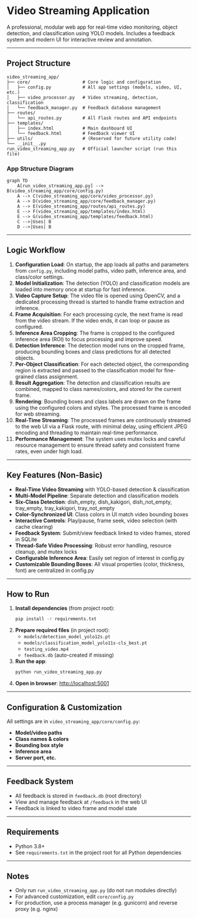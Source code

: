 # Video Streaming Application

A professional, modular web app for real-time video monitoring, object detection, and classification using YOLO models. Includes a feedback system and modern UI for interactive review and annotation.

---

## Project Structure

```
video_streaming_app/
├── core/                    # Core logic and configuration
│   ├── config.py            # All app settings (models, video, UI, etc.)
│   ├── video_processor.py   # Video streaming, detection, classification
│   └── feedback_manager.py  # Feedback database management
├── routes/
│   └── api_routes.py        # All Flask routes and API endpoints
├── templates/
│   ├── index.html           # Main dashboard UI
│   └── feedback.html        # Feedback viewer UI
├── utils/                   # (Reserved for future utility code)
└── __init__.py
run_video_streaming_app.py   # Official launcher script (run this file)
```

### App Structure Diagram

```mermaid
graph TD
    A[run_video_streaming_app.py] --> B(video_streaming_app/core/config.py)
    A --> C(video_streaming_app/core/video_processor.py)
    A --> D(video_streaming_app/core/feedback_manager.py)
    A --> E(video_streaming_app/routes/api_routes.py)
    E --> F(video_streaming_app/templates/index.html)
    E --> G(video_streaming_app/templates/feedback.html)
    C -->|Uses| B
    D -->|Uses| B
```

---

## Logic Workflow

1. **Configuration Load**: On startup, the app loads all paths and parameters from `config.py`, including model paths, video path, inference area, and class/color settings.
2. **Model Initialization**: The detection (YOLO) and classification models are loaded into memory once at startup for fast inference.
3. **Video Capture Setup**: The video file is opened using OpenCV, and a dedicated processing thread is started to handle frame extraction and inference.
4. **Frame Acquisition**: For each processing cycle, the next frame is read from the video stream. If the video ends, it can loop or pause as configured.
5. **Inference Area Cropping**: The frame is cropped to the configured inference area (ROI) to focus processing and improve speed.
6. **Detection Inference**: The detection model runs on the cropped frame, producing bounding boxes and class predictions for all detected objects.
7. **Per-Object Classification**: For each detected object, the corresponding region is extracted and passed to the classification model for fine-grained class assignment.
8. **Result Aggregation**: The detection and classification results are combined, mapped to class names/colors, and stored for the current frame.
9. **Rendering**: Bounding boxes and class labels are drawn on the frame using the configured colors and styles. The processed frame is encoded for web streaming.
10. **Real-Time Streaming**: The processed frames are continuously streamed to the web UI via a Flask route, with minimal delay, using efficient JPEG encoding and threading to maintain real-time performance.
11. **Performance Management**: The system uses mutex locks and careful resource management to ensure thread safety and consistent frame rates, even under high load.

---

## Key Features (Non-Basic)

- **Real-Time Video Streaming** with YOLO-based detection & classification
- **Multi-Model Pipeline**: Separate detection and classification models
- **Six-Class Detection**: dish_empty, dish_kakigori, dish_not_empty, tray_empty, tray_kakigori, tray_not_empty
- **Color-Synchronized UI**: Class colors in UI match video bounding boxes
- **Interactive Controls**: Play/pause, frame seek, video selection (with cache clearing)
- **Feedback System**: Submit/view feedback linked to video frames, stored in SQLite
- **Thread-Safe Video Processing**: Robust error handling, resource cleanup, and mutex locks
- **Configurable Inference Area**: Easily set region of interest in config.py
- **Customizable Bounding Boxes**: All visual properties (color, thickness, font) are centralized in config.py

---

## How to Run

1. **Install dependencies** (from project root):
   ```bash
   pip install -r requirements.txt
   ```
2. **Prepare required files** (in project root):
   - `models/detection_model_yolo12s.pt`
   - `models/classification_model_yolo11s-cls_best.pt`
   - `testing_video.mp4`
   - `feedback.db` (auto-created if missing)
3. **Run the app**:
   ```bash
   python run_video_streaming_app.py
   ```
4. **Open in browser**: [http://localhost:5001](http://localhost:5001)

---

## Configuration & Customization

All settings are in `video_streaming_app/core/config.py`:
- **Model/video paths**
- **Class names & colors**
- **Bounding box style**
- **Inference area**
- **Server port, etc.**

---

## Feedback System
- All feedback is stored in `feedback.db` (root directory)
- View and manage feedback at `/feedback` in the web UI
- Feedback is linked to video frame and model state

---

## Requirements
- Python 3.8+
- See `requirements.txt` in the project root for all Python dependencies

---

## Notes
- Only run `run_video_streaming_app.py` (do not run modules directly)
- For advanced customization, edit `core/config.py`
- For production, use a process manager (e.g. gunicorn) and reverse proxy (e.g. nginx) 